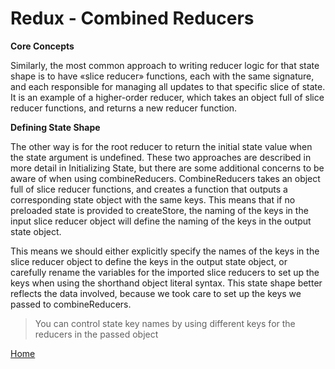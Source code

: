 # Redux - Combined Reducers

**Core Concepts**​

Similarly, the most common approach to writing reducer logic for that state shape is to have «slice reducer» functions, each with the same signature, and each responsible for managing all updates to that specific slice of state. It is an example of a higher-order reducer, which takes an object full of slice reducer functions, and returns a new reducer function.


**Defining State Shape​**

The other way is for the root reducer to return the initial state value when the state argument is undefined. These two approaches are described in more detail in Initializing State, but there are some additional concerns to be aware of when using combineReducers. CombineReducers takes an object full of slice reducer functions, and creates a function that outputs a corresponding state object with the same keys. This means that if no preloaded state is provided to createStore, the naming of the keys in the input slice reducer object will define the naming of the keys in the output state object.

This means we should either explicitly specify the names of the keys in the slice reducer object to define the keys in the output state object, or carefully rename the variables for the imported slice reducers to set up the keys when using the shorthand object literal syntax. This state shape better reflects the data involved, because we took care to set up the keys we passed to combineReducers.


> You can control state key names by using different keys for the reducers in the passed object


[Home](../README.md)

